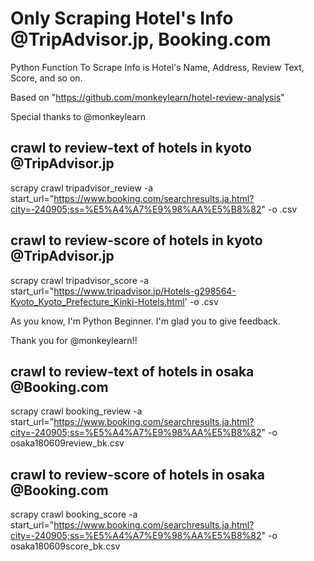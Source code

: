 # Only Scraping Hotel's Info @TripAdvisor.jp, Booking.com

Python Function To Scrape Info is Hotel's Name, Address, Review Text, Score, and so on.

Based on "https://github.com/monkeylearn/hotel-review-analysis"

Special thanks to @monkeylearn

## crawl to review-text of hotels in kyoto @TripAdvisor.jp
scrapy crawl tripadvisor_review -a start_url="https://www.booking.com/searchresults.ja.html?city=-240905;ss=%E5%A4%A7%E9%98%AA%E5%B8%82" -o <file name>.csv

## crawl to review-score of hotels in kyoto @TripAdvisor.jp
scrapy crawl tripadvisor_score -a start_url="https://www.tripadvisor.jp/Hotels-g298564-Kyoto_Kyoto_Prefecture_Kinki-Hotels.html' -o <file name>.csv

As you know, I'm Python Beginner.
I'm glad you to give feedback.

Thank you for @monkeylearn!!
## crawl to review-text of hotels in osaka @Booking.com
scrapy crawl booking_review -a start_url="https://www.booking.com/searchresults.ja.html?city=-240905;ss=%E5%A4%A7%E9%98%AA%E5%B8%82" -o osaka180609review_bk.csv


## crawl to review-score of hotels in osaka @Booking.com
scrapy crawl booking_score -a start_url="https://www.booking.com/searchresults.ja.html?city=-240905;ss=%E5%A4%A7%E9%98%AA%E5%B8%82" -o osaka180609score_bk.csv
